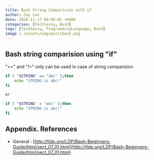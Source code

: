 ```yaml
---
title: Bash String Comparision with if
author: Jay Lee
date: 2020-11-17 00:00:01 +0800
categories: [TechSavvy, Bash]
tags: [TechSavvy, ProgrammingLanguage, Bash]
image : /assets/img/post/bash.png
---
```


## Bash string comparision using "if"

"==" and "!=" only can be used in case of string comparision.

``` sh
if [ "$STRING" == "abc" ];then
    echo "STRING is abc!"
fi 

or

if [ "$STRING" = "abc" ];then
    echo "STRING is abc!"
fi 
```

## Appendix. References

- General : [http://tldp.org/LDP/Bash-Beginners-Guide/html/sect_07_01.html](http://tldp.org/LDP/Bash-Beginners-Guide/html/sect_07_01.html)

